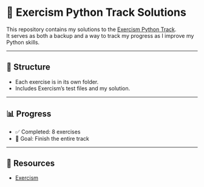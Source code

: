 # 🚀 Exercism Python Track Solutions

This repository contains my solutions to the [Exercism Python Track](https://exercism.org/tracks/python).  
It serves as both a backup and a way to track my progress as I improve my Python skills.  

---

## 📂 Structure
- Each exercise is in its own folder.
- Includes Exercism’s test files and my solution.

---

## 📊 Progress
- ✅ Completed: 8 exercises
- 🎯 Goal: Finish the entire track

---

## 🔗 Resources
- [Exercism](https://exercism.org)

